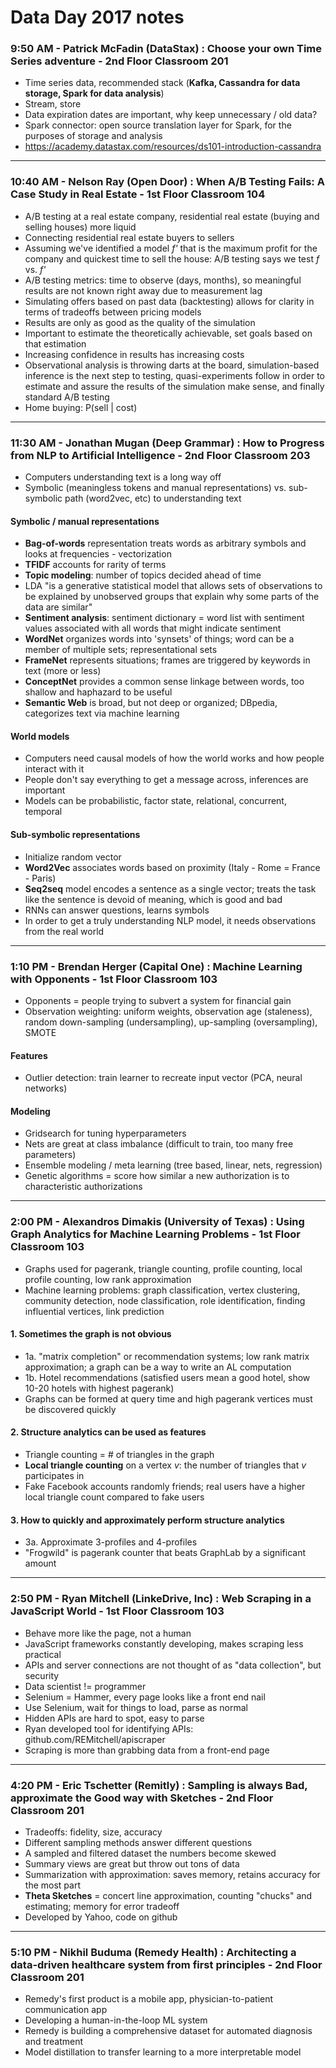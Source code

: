 # Data Day 2017 notes
### 9:50 AM - Patrick McFadin (DataStax) : Choose your own Time Series adventure - 2nd Floor Classroom 201
- Time series data, recommended stack (**Kafka, Cassandra for data storage, Spark for data analysis**)
- Stream, store
- Data expiration dates are important, why keep unnecessary / old data?
- Spark connector: open source translation layer for Spark, for the purposes of storage and analysis
- https://academy.datastax.com/resources/ds101-introduction-cassandra

----
### 10:40 AM - Nelson Ray (Open Door) : When A/B Testing Fails: A Case Study in Real Estate - 1st Floor Classroom 104
- A/B testing at a real estate company, residential real estate (buying and selling houses) more liquid
- Connecting residential real estate buyers to sellers
- Assuming we've identified a model *f'* that is the maximum profit for the company and quickest time to sell the house: A/B testing says we test *f* vs. *f'*
- A/B testing metrics: time to observe (days, months), so meaningful results are not known right away due to measurement lag
- Simulating offers based on past data (backtesting) allows for clarity in terms of tradeoffs between pricing models
- Results are only as good as the quality of the simulation
- Important to estimate the theoretically achievable, set goals based on that estimation
- Increasing confidence in results has increasing costs
- Observational analysis is throwing darts at the board, simulation-based inference is the next step to testing, quasi-experiments follow in order to estimate and assure the results of the simulation make sense, and finally standard A/B testing
- Home buying: P(sell | cost)

----
### 11:30 AM - Jonathan Mugan (Deep Grammar) : How to Progress from NLP to Artificial Intelligence - 2nd Floor Classroom 203
- Computers understanding text is a long way off
- Symbolic (meaningless tokens and manual representations) vs. sub-symbolic path (word2vec, etc) to understanding text
#### Symbolic / manual representations
- **Bag-of-words** representation treats words as arbitrary symbols and looks at frequencies - vectorization
- **TFIDF** accounts for rarity of terms
- **Topic modeling**: number of topics decided ahead of time
- LDA "is a generative statistical model that allows sets of observations to be explained by unobserved groups that explain why some parts of the data are similar"
- **Sentiment analysis**: sentiment dictionary = word list with sentiment values associated with all words that might indicate sentiment
- **WordNet** organizes words into 'synsets' of things; word can be a member of multiple sets; representational sets
- **FrameNet** represents situations; frames are triggered by keywords in text (more or less)
- **ConceptNet** provides a common sense linkage between words, too shallow and haphazard to be useful
- **Semantic Web** is broad, but not deep or organized; DBpedia, categorizes text via machine learning
#### World models
- Computers need causal models of how the world works and how people interact with it
- People don't say everything to get a message across, inferences are important
- Models can be probabilistic, factor state, relational, concurrent, temporal
#### Sub-symbolic representations
- Initialize random vector
- **Word2Vec** associates words based on proximity (Italy - Rome = France - Paris)
- **Seq2seq** model encodes a sentence as a single vector; treats the task like the sentence is devoid of meaning, which is good and bad
- RNNs can answer questions, learns symbols
- In order to get a truly understanding NLP model, it needs observations from the real world

----
### 1:10 PM - Brendan Herger (Capital One) : Machine Learning with Opponents - 1st Floor Classroom 103
- Opponents = people trying to subvert a system for financial gain
- Observation weighting: uniform weights, observation age (staleness), random down-sampling (undersampling), up-sampling (oversampling), SMOTE
#### Features
- Outlier detection: train learner to recreate input vector (PCA, neural networks)
#### Modeling
- Gridsearch for tuning hyperparameters
- Nets are great at class imbalance (difficult to train, too many free parameters)
- Ensemble modeling / meta learning (tree based, linear, nets, regression)
- Genetic algorithms = score how similar a new authorization is to characteristic authorizations

----
### 2:00 PM - Alexandros Dimakis (University of Texas) : Using Graph Analytics for Machine Learning Problems - 1st Floor Classroom 103
- Graphs used for pagerank, triangle counting, profile counting, local profile counting, low rank approximation
- Machine learning problems: graph classification, vertex clustering, community detection, node classification, role identification, finding influential vertices, link prediction
#### 1. Sometimes the graph is not obvious
- 1a. "matrix completion" or recommendation systems; low rank matrix approximation; a graph can be a way to write an AL computation
- 1b. Hotel recommendations (satisfied users mean a good hotel, show 10-20 hotels with highest pagerank)
- Graphs can be formed at query time and high pagerank vertices must be discovered quickly
#### 2. Structure analytics can be used as features
- Triangle counting = # of triangles in the graph
- **Local triangle counting** on a vertex *v*: the number of triangles that *v* participates in
- Fake Facebook accounts randomly friends; real users have a higher local triangle count compared to fake users
#### 3. How to quickly and approximately perform structure analytics
- 3a. Approximate 3-profiles and 4-profiles
- "Frogwild" is pagerank counter that beats GraphLab by a significant amount

----
### 2:50 PM - Ryan Mitchell (LinkeDrive, Inc) : Web Scraping in a JavaScript World - 1st Floor Classroom 103
- Behave more like the page, not a human
- JavaScript frameworks constantly developing, makes scraping less practical
- APIs and server connections are not thought of as "data collection", but security
- Data scientist != programmer
- Selenium = Hammer, every page looks like a front end nail
- Use Selenium, wait for things to load, parse as normal
- Hidden APIs are hard to spot, easy to parse
- Ryan developed tool for identifying APIs: github.com/REMitchell/apiscraper
- Scraping is more than grabbing data from a front-end page

----
### 4:20 PM - Eric Tschetter (Remitly) : Sampling is always Bad, approximate the Good way with Sketches - 2nd Floor Classroom 201
- Tradeoffs: fidelity, size, accuracy
- Different sampling methods answer different questions
- A sampled and filtered dataset the numbers become skewed
- Summary views are great but throw out tons of data
- Summarization with approximation: saves memory, retains accuracy for the most part
- **Theta Sketches** = concert line approximation, counting "chucks" and estimating; memory for error tradeoff
- Developed by Yahoo, code on github

----
### 5:10 PM - Nikhil Buduma (Remedy Health) : Architecting a data-driven healthcare system from first principles - 2nd Floor Classroom 201
- Remedy's first product is a mobile app, physician-to-patient communication app
- Developing a human-in-the-loop ML system
- Remedy is building a comprehensive dataset for automated diagnosis and treatment
- Model distillation to transfer learning to a more interpretable model
